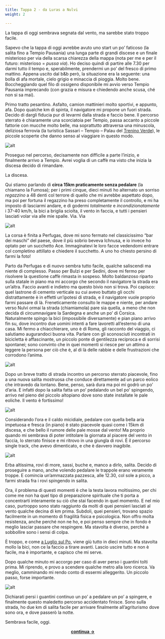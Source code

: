 ```yaml
---
title: Tappa 2 - da Luras a Nulvi
weight: 2

---
```

La tappa di oggi sembrava segnata dal vento, ma sarebbe stato troppo facile.

Sapevo che la tappa di oggi avrebbe avuto uno start un po&#8217; faticoso (la salita fino a Tempio Pausania) una lunga parte di grandi discese e un finale misterioso per via della scarsa chiarezza della mappa (nota per me e per il futuro: misterioso = _pussa via_). Ho deciso quindi di partire alle 7.30 per darmi tutto il tempo e, sperabilmente, prendermi un po&#8217; del fresco di primo mattino. Appena uscito dal b&b però, la situazione era la seguente: una bolla di afa mortale, cielo grigio e minaccia di pioggia. Molto bene. Boccheggiando quel filo di ossigeno disponibile mi avvio verso Tempio Pausania imprecando (con grazia e misura e chiedendo anche scusa, ché non si sa mai).

Primo tratto pesantino. Asfalto, camion mattinieri molto sportivi, e appunto, afa. Dopo qualche km di spinta, il navigatore mi propone un fuori strada. Decido di dargli fiducia pur di levarmi dalla strada e faccio bene. Il percorso sterrato è chiaramente una scorciatoia per Tempio, passa accanto a piccole fattorie con mucche molto belle, ma soprattutto attraversa una minuscola, deliziosa ferrovia (la turistica Sassari &#8211; Tempio &#8211; Palau del <a href="https://it.wikipedia.org/wiki/Trenino_Verde" target="_blank" rel="noopener noreferrer">Trenino Verde</a>), le piccole scoperte che danno senso al viaggiare in questo modo.

![alt](img_20190802_083218_14717067451186111809.jpg)

Proseguo nel percorso, decisamente non difficile a parte l&#8217;inizio, e finalmente arrivo a Tempio. Avrei voglia di un caffè ma visto che inizia la discesa decido di rimandare.

La discesa.

Qui stiamo parlando di **circa 15km praticamente senza pedalare** (la chiamano la Fumosa); per i primi cinque, dieci minuti ho alternato un sorriso _regazzino_ a 48 denti col terrore di quello che mi avrebbe aspettato dopo, ma poi per fortuna il regazzino ha preso completamente il controllo, e mi ha imposto di lasciarmi andare, e di godermi _totalmente_ e _incondizionatamente_ i 37-40 km/h, la bici a briglia sciolta, il vento in faccia, e tutti i pensieri lasciati volar via alle mie spalle. Via. Via

![alt](img_20190802_1001398926753119317964224.jpg)

La corsa è finita a Perfugas, dove mi sono fermato nel classicissimo &#8220;bar dei maschi&#8221; del paese, dove il più sobrio beveva Ichnusa, e io invece ho optato per un succhetto Ace. Immaginatevi le loro facce vedendomi entrare col completino attillato e chiedere il succhetto. A uno ho chiesto persino di farmi la foto!

Parto da Perfugas e di nuovo sembra tutto facile, qualche saliscendi ma niente di complesso. Passo per Bulzi e per Sedini, dove mi fermo per risolvere la questione caffè rimasta in sospeso. Molto baldanzoso riparto sulla statale in piano ma mi accorgo che secondo il navigatore la strada era un&#8217;altra. Faccio avanti e indietro ma questo bivio non si trova. Poi capisco: quel lastrone di cemento verticale su cui avevo buttato gli occhi distrattamente è in effetti un&#8217;ipotesi di strada, e il navigatore vuole proprio farmi passare di là. Freneticamente consulto le mappe e niente, per andare verso Nulvi ormai la strada (chiamiamola) pare sia quella, a meno che non decida di circumnavigare la Sardegna e anche un po&#8217; di Corsica. Naturalmente spingo la bici (impossibile diversamente) e pian piano arrivo fin su, dove incontro due uomini intenti a fare lavoretti all&#8217;esterno di una casa. Mi fermo a chiacchierare, uno è di Roma, gli racconto del viaggio, ci salutiamo augurandoci buona vita. Parlare con gli sconosciuti incontrati in bicicletta è affascinante, un piccolo ponte di gentilezza reciproca e di sorrisi spontanei; sono convinto che in quei momenti si riesce per un attimo a leggere la persona per ciò che è, al di là delle rabbie e delle frustrazioni che corrodono l&#8217;anima.

![alt](img_20190802_1203056569705956106766542.jpg)

Dopo un breve tratto di strada incontro un percorso sterrato piacevole, fino a una nuova salita mostruosa che conduce direttamente ad un parco eolico che intravedo da lontano. Bene, penso, sarà dura ma poi mi godrò un po&#8217; d&#8217;aria. E infatti dopo la salita fatta un po&#8217; pedalando un bel po&#8217; spingendo, arrivo nel pieno del piccolo altopiano dove sono state installate le pale eoliche. Il vento è fortissimo!

![alt](img_20190802_1213432931246302833969482.jpg)

Considerando l&#8217;ora e il caldo micidiale, pedalare con quella bella aria impetuosa e fresca (in piano) è stato piacevole quasi come i 15km di discesa, e che bello il rumore delle pale mosse dal vento! Ma proprio quando mi sembrava di poter intitolare la giornata al piacere del vento in faccia, lo sterrato finisce e mi ritrovo in una giungla di rovi. È il percorso single track, che avevo dimenticato, e che è davvero inagibile.

![alt](img_20190802_1226501385358907031404654.jpg)

Erba altissima, rovi di more, sassi, buche e, manco a dirlo, salita. Decido di proseguire a mano, anche volendo pedalare le trappole erano veramente troppe. E comincia un&#8217;ammazzata pazzesca, alle 12.30, col sole a picco, a farmi strada fra i rovi spingendo in salita.

Ora, il problema di questi momenti è che la testa lavora moltissimo, per chi come me non ha quel tipo di preparazione spirituale che ti porta a concentrarti interamente su ciò che stai facendo in quel momento. E nel mio caso, purtroppo sono stato raggiunto da molti di quei pensieri lasciati al vento qualche decina di km prima. Subdoli, quei pensieri, trovano spazio facilmente in un momento di fragilità fisica e psicologica. Non offro molta resistenza, anche perché non ne ho, e poi penso sempre che in fondo è meglio lasciar passare che respingere. Ma stavolta è diverso, perché a sobbollire sono i sensi di colpa.

È troppo, e come <a href="https://ciclogravelista.it/2019/07/01/gardamare-tappa-4-da-ferrara-a-mesola-dove-ho-attraversato-bellezza-silenzio-e-un-momento-difficile/" target="_blank" rel="noopener noreferrer">a Luglio sul Po</a>, viene giù tutto in dieci minuti. Ma stavolta mollo la bici, non ce la faccio a tirare avanti. Lascio uscire tutto e non è facile, ma è importante, e capisco che mi serve.

Dopo qualche minuto mi accorgo per caso di aver perso i guantini tolti prima. Mi riprendo, e provo a scendere qualche metro alla loro ricerca. Va meglio, camminando mi rendo conto di essermi alleggerito. Un piccolo passo, forse importante.

![alt](img_20190802_1328136570224884021078047.jpg)

Dichiarati persi i guantini continuo un po&#8217; a pedalare un po&#8217; a spingere, e finalmente questo maledetto percorso accidentato finisce. Sono sulla strada, ho due km di salita facile per arrivare finalmente all&#8217;agriturismo dove sono ora, e dove passerò la notte.

Sembrava facile, oggi.

<p style="text-align: center;">
  <a href="https://ciclogravelista.com/2019/08/08/sardegna-tour-tappa-4-da-sassari-a-orosei-dove-ho-deciso-che-alghero-non-valeva-perdere-una-cena-con-gli-amici/"><strong>continua →</strong></a>
</p>